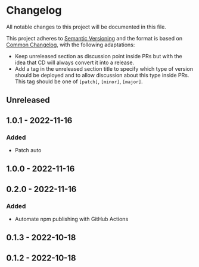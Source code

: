# Changelog

All notable changes to this project will be documented in this file.

This project adheres to [Semantic Versioning](https://semver.org/spec/v2.0.0.html) and the format is based on [Common Changelog](https://common-changelog.org), with the following adaptations:
- Keep unreleased section as discussion point inside PRs but with the idea that CD will always convert it into a release.
- Add a tag in the unreleased section title to specify which type of version should be deployed and to allow discussion about this type inside PRs. This tag should be one of `[patch]`, `[minor]`, `[major]`.

## Unreleased

## 1.0.1 - 2022-11-16
### Added
- Patch auto

## 1.0.0 - 2022-11-16

## 0.2.0 - 2022-11-16
### Added
- Automate npm publishing with GitHub Actions

## 0.1.3 - 2022-10-18

## 0.1.2 - 2022-10-18
